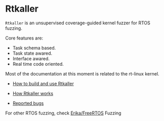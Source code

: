 # Rtkaller
 
`Rtkaller`  is an unsupervised coverage-guided kernel fuzzer for RTOS fuzzing. 

Core features are:
 * Task schema based.
 * Task state awared.
 * Interface awared.
 * Real time code oriented. 

Most of the documentation at this moment is related to the rt-linux kernel.
- [How to build and use Rtkaller](docs/usage.md)

- [How Rtkaller works](docs/features.md)

- [Reported bugs](docs/buglist.md)

For other RTOS fuzzing, check [Erika/FreeRTOS](rtkaller-erika/README.md) Fuzzing
